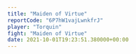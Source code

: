 ```yaml
---
title: "Maiden of Virtue"
reportCode: "6P7hW1vajLwnkfrJ"
player: "Torquin"
fight: "Maiden of Virtue"
date: 2021-10-01T19:23:51.380000+00:00
---
```

